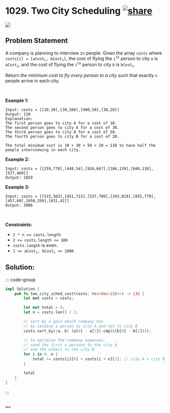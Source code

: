 # 1029. Two City Scheduling [![share]](https://leetcode.com/problems/two-city-scheduling/)

![][medium]

## Problem Statement

<p>A company is planning to interview <code>2n</code> people. Given the array <code>costs</code> where <code>costs[i] = [aCost<sub>i</sub>, bCost<sub>i</sub>]</code>, the cost of flying the <code>i<sup>th</sup></code> person to city <code>a</code> is <code>aCost<sub>i</sub></code>, and the cost of flying the <code>i<sup>th</sup></code> person to city <code>b</code> is <code>bCost<sub>i</sub></code>.</p>
<p>Return <em>the minimum cost to fly every person to a city</em> such that exactly <code>n</code> people arrive in each city.</p>
<p> </p>
<p><strong class="example">Example 1:</strong></p>

```
Input: costs = [[10,20],[30,200],[400,50],[30,20]]
Output: 110
Explanation:
The first person goes to city A for a cost of 10.
The second person goes to city A for a cost of 30.
The third person goes to city B for a cost of 50.
The fourth person goes to city B for a cost of 20.

The total minimum cost is 10 + 30 + 50 + 20 = 110 to have half the people interviewing in each city.
```

<p><strong class="example">Example 2:</strong></p>

```
Input: costs = [[259,770],[448,54],[926,667],[184,139],[840,118],[577,469]]
Output: 1859
```

<p><strong class="example">Example 3:</strong></p>

```
Input: costs = [[515,563],[451,713],[537,709],[343,819],[855,779],[457,60],[650,359],[631,42]]
Output: 3086
```

<p> </p>
<p><strong>Constraints:</strong></p>
<ul>
<li><code>2 * n == costs.length</code></li>
<li><code>2 &lt;= costs.length &lt;= 100</code></li>
<li><code>costs.length</code> is even.</li>
<li><code>1 &lt;= aCost<sub>i</sub>, bCost<sub>i</sub> &lt;= 1000</code></li>
</ul>

## Solution:

::: code-group

```rs [Rust]
impl Solution {
    pub fn two_city_sched_cost(costs: Vec<Vec<i32>>) -> i32 {
        let mut costs = costs;

        let mut total = 0;
        let n = costs.len() / 2;

        // sort by a gain which company has
        // by sending a person to city A and not to city B
        costs.sort_by(|a, b| (a[0] - a[1]).cmp(&(b[0] - b[1])));

        // to optimize the company expenses,
        // send the first n persons to the city A
        // and the others to the city B
        for i in 0..n {
            total += costs[i][0] + costs[i + n][1]; // city A + city B
        }

        total
    }
}

```

:::

### [_..._](#)

```

```

<!----------------------------------{ link }--------------------------------->

[share]: https://graph.org/file/3ea5234dda646b71c574a.png
[easy]: https://img.shields.io/badge/Difficulty-Easy-bright.svg
[medium]: https://img.shields.io/badge/Difficulty-Medium-yellow.svg
[hard]: https://img.shields.io/badge/Difficulty-Hard-red.svg
